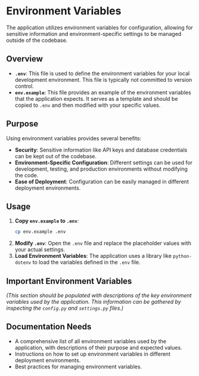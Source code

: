 # Environment Variables

The application utilizes environment variables for configuration, allowing for sensitive information and environment-specific settings to be managed outside of the codebase.

## Overview

- **`.env`**: This file is used to define the environment variables for your local development environment. This file is typically not committed to version control.
- **`env.example`**: This file provides an example of the environment variables that the application expects. It serves as a template and should be copied to `.env` and then modified with your specific values.

## Purpose

Using environment variables provides several benefits:

- **Security**: Sensitive information like API keys and database credentials can be kept out of the codebase.
- **Environment-Specific Configuration**: Different settings can be used for development, testing, and production environments without modifying the code.
- **Ease of Deployment**: Configuration can be easily managed in different deployment environments.

## Usage

1. **Copy `env.example` to `.env`**:
   ```bash
   cp env.example .env
   ```
2. **Modify `.env`**: Open the `.env` file and replace the placeholder values with your actual settings.
3. **Load Environment Variables**: The application uses a library like `python-dotenv` to load the variables defined in the `.env` file.

## Important Environment Variables

*(This section should be populated with descriptions of the key environment variables used by the application. This information can be gathered by inspecting the `config.py` and `settings.py` files.)*

## Documentation Needs

- A comprehensive list of all environment variables used by the application, with descriptions of their purpose and expected values.
- Instructions on how to set up environment variables in different deployment environments.
- Best practices for managing environment variables.
